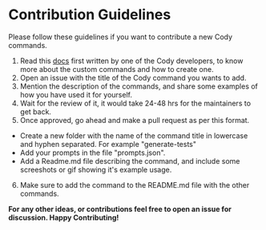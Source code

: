 # Contribution Guidelines

Please follow these guidelines if you want to contribute a new Cody commands.

1. Read this [docs](https://sourcegraph.com/notebooks/Tm90ZWJvb2s6MzA1NQ==) first written by one of the Cody developers, to know more about the custom commands and how to create one.
2. Open an issue with the title of the Cody command you wants to add.
3. Mention the description of the commands, and share some examples of how you have used it for yourself.
4. Wait for the review of it, it would take 24-48 hrs for the maintainers to get back.
5. Once approved, go ahead and make a pull request as per this format.
- Create a new folder with the name of the command title in lowercase and hyphen separated. For example "generate-tests"
- Add your prompts in the file "prompts.json".
- Add a Readme.md file describing the command, and include some screeshots or gif showing it's example usage.
6. Make sure to add the command to the README.md file with the other commands.

**For any other ideas, or contributions feel free to open an issue for discussion. Happy Contributing!**


